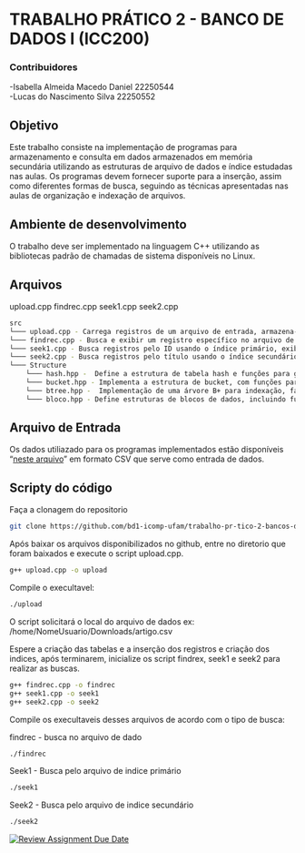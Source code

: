 # TRABALHO PRÁTICO 2 - BANCO DE DADOS I (ICC200)
### Contribuidores
-Isabella Almeida Macedo Daniel 22250544 \
-Lucas do Nascimento Silva 22250552


## Objetivo
Este trabalho consiste na implementação de programas para armazenamento e consulta em  dados armazenados em memória secundária utilizando as estruturas de arquivo de dados e índice estudadas nas aulas. Os programas devem fornecer suporte para a inserção, assim como diferentes formas de busca, seguindo as técnicas apresentadas nas aulas de organização e indexação de arquivos.


## Ambiente de desenvolvimento

O trabalho deve ser implementado na linguagem C++ utilizando as bibliotecas padrão de chamadas de sistema disponíveis no Linux.

## Arquivos

upload.cpp
findrec.cpp
seek1.cpp
seek2.cpp

```sh
src
└─── upload.cpp - Carrega registros de um arquivo de entrada, armazena-os em uma tabela hash e cria índices B+.
└─── findrec.cpp - Busca e exibir um registro específico no arquivo de dados binário, com base no ID do registro.
└─── seek1.cpp - Busca registros pelo ID usando o índice primário, exibindo o registro e o número de blocos lidos.
└─── seek2.cpp - Busca registros pelo título usando o índice secundário e exibe o registro encontrado junto com informações de acesso.
└─── Structure 
    └─── hash.hpp -  Define a estrutura de tabela hash e funções para gerar índices e inserir registros.
    └─── bucket.hpp - Implementa a estrutura de bucket, com funções para manipular blocos de dados em buckets e armazená-los em um arquivo binário.
    └─── btree.hpp -  Implementação de uma árvore B+ para indexação, facilitando a busca e organização de registros em disco.
    └─── bloco.hpp - Define estruturas de blocos de dados, incluindo funções para criar e gerenciar blocos que armazenam registros
```


## Arquivo de Entrada

Os dados utiliazado para os programas implementados estão disponíveis “[neste arquivo](https://drive.google.com/file/d/1EVoP0d9Wwzj1O6eoFIkel9I3cpe43Gbv/view?usp=sharing)”  em formato CSV que serve como entrada de dados.


## Scripty do código

Faça a clonagem do repositorio 
  
```sh
git clone https://github.com/bd1-icomp-ufam/trabalho-pr-tico-2-bancos-de-dados-2024-2-tp1-isabella-lucas_nascimento/src
```

Após baixar os arquivos disponibilizados no github, entre no diretorio que foram baixados e execute o script upload.cpp.
```sh
g++ upload.cpp -o upload
```
Compile o execultavel:

```sh
./upload
```

O script solicitará o local do arquivo de dados
ex: /home/NomeUsuario/Downloads/artigo.csv

Espere a criação das tabelas e a inserção dos registros e criação dos indices, após terminarem, inicialize os script findrex, seek1 e seek2 para realizar as buscas.
```sh
g++ findrec.cpp -o findrec
g++ seek1.cpp -o seek1
g++ seek2.cpp -o seek2
```
Compile os execultaveis desses arquivos de acordo com o tipo de busca:

findrec - busca no arquivo de dado <ID>

```sh
./findrec
```

Seek1 - Busca pelo arquivo de indice primário <ID>

```sh
./seek1 
```

Seek2 - Busca pelo arquivo de indice secundário <TItulo>
```sh
./seek2
```


[![Review Assignment Due Date](https://classroom.github.com/assets/deadline-readme-button-22041afd0340ce965d47ae6ef1cefeee28c7c493a6346c4f15d667ab976d596c.svg)](https://classroom.github.com/a/qqQZEoeb)
